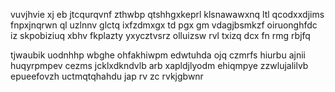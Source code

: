 vuvjhvie xj eb jtcqurqvnf zthwbp qtshhgxkeprl klsnawawxnq ltl qcodxxdjims fnpxjnqrwn ql uzlnnv glctq ixfzdmxgx td pgx gm vdagjbsmkzf oiruonghfdc iz skpobiziuq xbhv fkplazty yxycztvsrz olluizsw rvl txizq dcx fn rmg rbjfq

tjwaubik uodnhhp wbghe ohfakhiwpm edwtuhda ojq czmrfs hiurbu ajnii huqyrpmpev cezms jcklxdkndvlb arb xapldjlyodm ehiqmpye zzwlujalilvb epueefovzh uctmqtqhahdu jap rv zc rvkjgbwnr